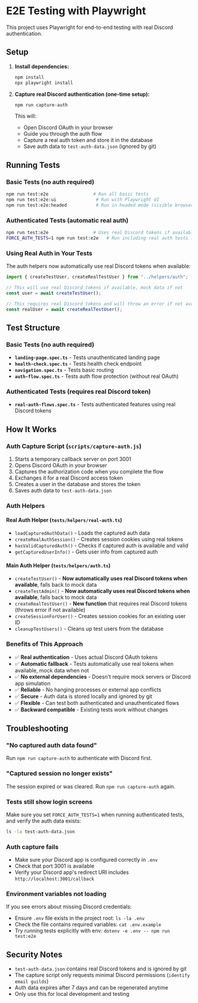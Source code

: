 # E2E Testing with Playwright

This project uses Playwright for end-to-end testing with real Discord authentication.

## Setup

1. **Install dependencies:**

   ```bash
   npm install
   npx playwright install
   ```

2. **Capture real Discord authentication (one-time setup):**

   ```bash
   npm run capture-auth
   ```

   This will:

   - Open Discord OAuth in your browser
   - Guide you through the auth flow
   - Capture a real auth token and store it in the database
   - Save auth data to `test-auth-data.json` (ignored by git)

## Running Tests

### Basic Tests (no auth required)

```bash
npm run test:e2e                 # Run all basic tests
npm run test:e2e:ui               # Run with Playwright UI
npm run test:e2e:headed           # Run in headed mode (visible browser)
```

### Authenticated Tests (automatic real auth)

```bash
npm run test:e2e                 # Uses real Discord tokens if available, mock data if not
FORCE_AUTH_TESTS=1 npm run test:e2e   # Run including real auth tests (legacy)
```

### Using Real Auth in Your Tests

The auth helpers now automatically use real Discord tokens when available:

```typescript
import { createTestUser, createRealTestUser } from "../helpers/auth";

// This will use real Discord tokens if available, mock data if not
const user = await createTestUser();

// This requires real Discord tokens and will throw an error if not available
const realUser = await createRealTestUser();
```

## Test Structure

### Basic Tests (no auth required)

- **`landing-page.spec.ts`** - Tests unauthenticated landing page
- **`health-check.spec.ts`** - Tests health check endpoint
- **`navigation.spec.ts`** - Tests basic routing
- **`auth-flow.spec.ts`** - Tests auth flow protection (without real OAuth)

### Authenticated Tests (requires real Discord token)

- **`real-auth-flows.spec.ts`** - Tests authenticated features using real Discord tokens

## How It Works

### Auth Capture Script (`scripts/capture-auth.js`)

1. Starts a temporary callback server on port 3001
2. Opens Discord OAuth in your browser
3. Captures the authorization code when you complete the flow
4. Exchanges it for a real Discord access token
5. Creates a user in the database and stores the token
6. Saves auth data to `test-auth-data.json`

### Auth Helpers

#### Real Auth Helper (`tests/helpers/real-auth.ts`)

- `loadCapturedAuthData()` - Loads the captured auth data
- `createRealAuthSession()` - Creates session cookies using real tokens
- `hasValidCapturedAuth()` - Checks if captured auth is available and valid
- `getCapturedUserInfo()` - Gets user info from captured auth

#### Main Auth Helper (`tests/helpers/auth.ts`)

- `createTestUser()` - **Now automatically uses real Discord tokens when available**, falls back to mock data
- `createTestAdmin()` - **Now automatically uses real Discord tokens when available**, falls back to mock data
- `createRealTestUser()` - **New function** that requires real Discord tokens (throws error if not available)
- `createSessionForUser()` - Creates session cookies for an existing user ID
- `cleanupTestUsers()` - Cleans up test users from the database

### Benefits of This Approach

- ✅ **Real authentication** - Uses actual Discord OAuth tokens
- ✅ **Automatic fallback** - Tests automatically use real tokens when available, mock data when not
- ✅ **No external dependencies** - Doesn't require mock servers or Discord app simulation
- ✅ **Reliable** - No hanging processes or external app conflicts
- ✅ **Secure** - Auth data is stored locally and ignored by git
- ✅ **Flexible** - Can test both authenticated and unauthenticated flows
- ✅ **Backward compatible** - Existing tests work without changes

## Troubleshooting

### "No captured auth data found"

Run `npm run capture-auth` to authenticate with Discord first.

### "Captured session no longer exists"

The session expired or was cleared. Run `npm run capture-auth` again.

### Tests still show login screens

Make sure you set `FORCE_AUTH_TESTS=1` when running authenticated tests, and verify the auth data exists:

```bash
ls -la test-auth-data.json
```

### Auth capture fails

- Make sure your Discord app is configured correctly in `.env`
- Check that port 3001 is available
- Verify your Discord app's redirect URI includes `http://localhost:3001/callback`

### Environment variables not loading

If you see errors about missing Discord credentials:

- Ensure `.env` file exists in the project root: `ls -la .env`
- Check the file contains required variables: `cat .env.example`
- Try running tests explicitly with env: `dotenv -e .env -- npm run test:e2e`

## Security Notes

- `test-auth-data.json` contains real Discord tokens and is ignored by git
- The capture script only requests minimal Discord permissions (`identify email guilds`)
- Auth data expires after 7 days and can be regenerated anytime
- Only use this for local development and testing
